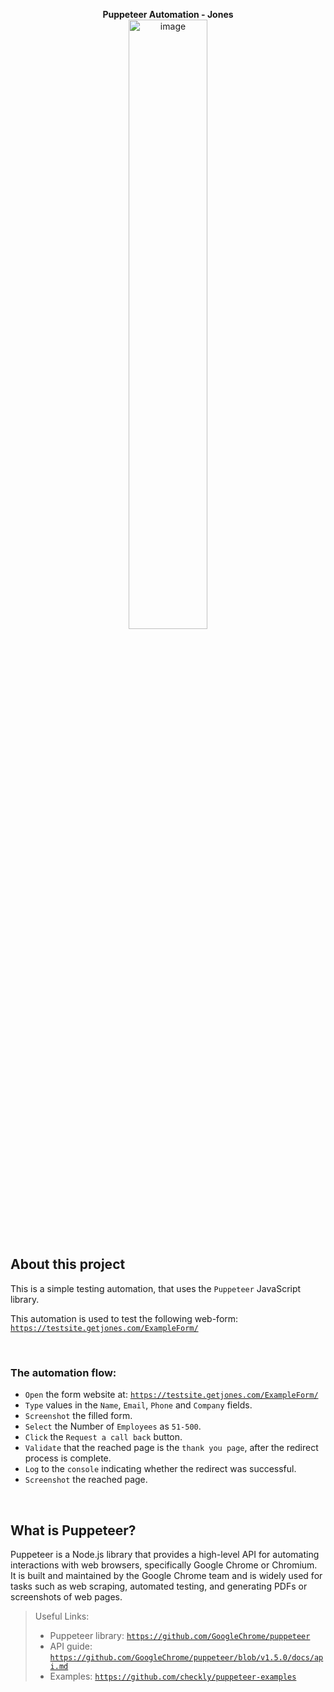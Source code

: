 <p align="center">
    <strong>Puppeteer Automation - Jones</strong><br>
    <img width="50%" align="center" alt="image" src="https://github.com/user-attachments/assets/4df1792b-ef63-4c4f-bfd0-4f9e1013f2f9">   
</p>

## About this project
This is a simple testing automation, that uses the `Puppeteer` JavaScript library.  


This automation is used to test the following web-form: [`https://testsite.getjones.com/ExampleForm/`](https://testsite.getjones.com/ExampleForm/)   

<br>
   
### The automation flow:
- `Open` the form website at: [`https://testsite.getjones.com/ExampleForm/`](https://testsite.getjones.com/ExampleForm/) 
- `Type` values in the `Name`, `Email`, `Phone` and `Company` fields.
- `Screenshot` the filled form.
- `Select` the Number of `Employees` as `51-500`.
- `Click` the `Request a call back` button.
- `Validate` that the reached page is the `thank you page`, after the redirect process is complete.
- `Log` to the `console` indicating whether the redirect was successful.
- `Screenshot` the reached page.


<br>   
   
## What is Puppeteer?   
Puppeteer is a Node.js library that provides a high-level API for automating interactions with web browsers, specifically Google Chrome or Chromium.   
It is built and maintained by the Google Chrome team and is widely used for tasks such as web scraping, automated testing, and generating PDFs or screenshots of web pages.

> Useful Links:  
> * Puppeteer library:    [`https://github.com/GoogleChrome/puppeteer`](https://github.com/GoogleChrome/puppeteer)  
> * API guide:            [`https://github.com/GoogleChrome/puppeteer/blob/v1.5.0/docs/api.md`](https://github.com/GoogleChrome/puppeteer/blob/v1.5.0/docs/api.md)  
> * Examples:           [`https://github.com/checkly/puppeteer-examples`](https://github.com/checkly/puppeteer-examples)

   
